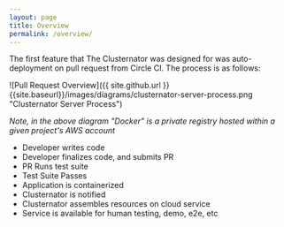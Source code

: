 ```yaml
---
layout: page
title: Overview 
permalink: /overview/
---
```

The first feature that The Clusternator was designed for was auto-deployment on
pull request from Circle CI. The process is as follows:

![Pull Request Overview]({{ site.github.url }}{{site.baseurl}}/images/diagrams/clusternator-server-process.png "Clusternator Server Process")

_Note, in the above diagram "Docker" is a private registry hosted within a given
project's AWS account_

- Developer writes code
- Developer finalizes code, and submits PR
- PR Runs test suite
- Test Suite Passes
- Application is containerized
- Clusternator is notified
- Clusternator assembles resources on cloud service
- Service is available for human testing, demo, e2e, etc 
